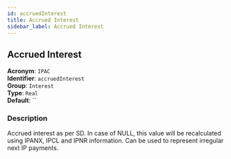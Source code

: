 ```yaml
---
id: accruedInterest
title: Accrued Interest
sidebar_label: Accrued Interest
---
```


## Accrued Interest

**Acronym**: `IPAC`  
**Identifier**: `accruedInterest`  
**Group**: `Interest`  
**Type**: `Real`  
**Default**: ``  

### Description
Accrued interest as per SD. In case of NULL, this value will be recalculated using IPANX, IPCL and IPNR information. Can be used to represent irregular next IP payments.
